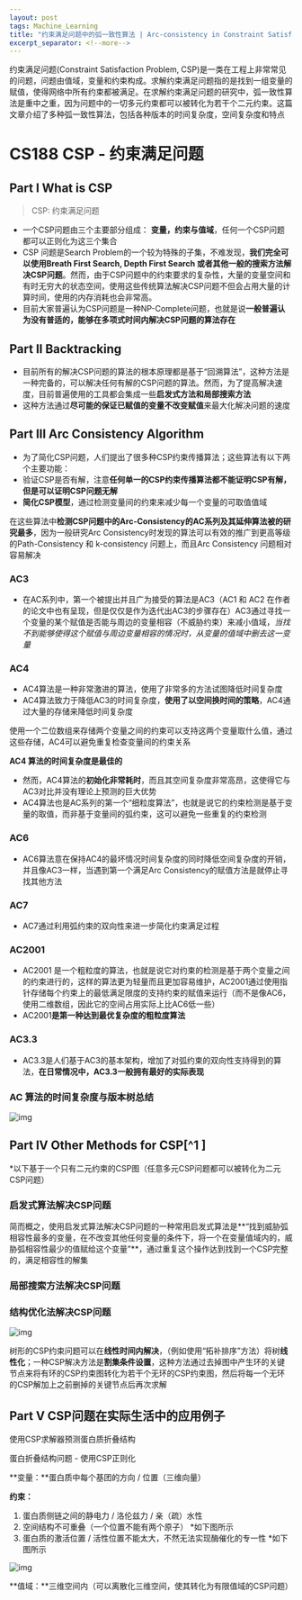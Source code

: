 ```yaml
---
layout: post
tags: Machine_Learning
title: "约束满足问题中的弧一致性算法 | Arc-consistency in Constraint Satisfaction Problem (CSP)"
excerpt_separator: <!--more-->
---
```

约束满足问题(Constraint Satisfaction Problem, CSP)是一类在工程上非常常见的问题，问题由值域，变量和约束构成。求解约束满足问题指的是找到一组变量的赋值，使得网络中所有约束都被满足。在求解约束满足问题的研究中，弧一致性算法是重中之重，因为问题中的一切多元约束都可以被转化为若干个二元约束。这篇文章介绍了多种弧一致性算法，包括各种版本的时间复杂度，空间复杂度和特点
<!--more-->

# CS188 CSP - 约束满足问题

## Part I What is CSP

> CSP: 约束满足问题

- 一个CSP问题由三个主要部分组成： **变量，约束与值域**，任何一个CSP问题都可以正则化为这三个集合
- CSP 问题是Search Problem的一个较为特殊的子集，不难发现，**我们完全可以使用Breath First Search, Depth First Search 或者其他一般的搜索方法解决CSP问题**。然而，由于CSP问题中的约束要求的复杂性，大量的变量空间和有时无穷大的状态空间，使用这些传统算法解决CSP问题不但会占用大量的计算时间，使用的内存消耗也会非常高。
- 目前大家普遍认为CSP问题是一种NP-Complete问题，也就是说**一般普遍认为没有普适的，能够在多项式时间内解决CSP问题的算法存在**

## Part II Backtracking

- 目前所有的解决CSP问题的算法的根本原理都是基于“回溯算法”，这种方法是一种完备的，可以解决任何有解的CSP问题的算法。然而，为了提高解决速度，目前普遍使用的工具都会集成一些**启发式方法和局部搜索方法**
- 这种方法通过**尽可能的保证已赋值的变量不改变赋值**来最大化解决问题的速度

## Part III Arc Consistency Algorithm

- 为了简化CSP问题，人们提出了很多种CSP约束传播算法；这些算法有以下两个主要功能：
- 验证CSP是否有解，注意**任何单一的CSP约束传播算法都不能证明CSP有解，但是可以证明CSP问题无解**
- **简化CSP模型**，通过检测变量间的约束来减少每一个变量的可取值值域

在这些算法中**检测CSP问题中的Arc-Consistency的AC系列及其延伸算法被的研究最多**，因为一般研究Arc Consistency时发现的算法可以有效的推广到更高等级的Path-Consistency 和 k-consistency 问题上，而且Arc Consistency 问题相对容易解决

### AC3

- 在AC系列中，第一个被提出并且广为接受的算法是AC3（AC1 和 AC2 在作者的论文中也有呈现，但是仅仅是作为迭代出AC3的步骤存在）AC3通过寻找一个变量的某个赋值是否能与周边的变量相容（不威胁约束）来减小值域，*当找不到能够使得这个赋值与周边变量相容的情况时，从变量的值域中删去这一变量*

### AC4

- AC4算法是一种非常激进的算法，使用了非常多的方法试图降低时间复杂度
- AC4算法致力于降低AC3的时间复杂度，**使用了以空间换时间的策略**，AC4通过大量的存储来降低时间复杂度

使用一个二位数组来存储两个变量之间的约束可以支持这两个变量取什么值，通过这些存储，AC4可以避免重复检查变量间的约束关系

**AC4 算法的时间复杂度是最佳的**

- 然而，AC4算法的**初始化非常耗时**，而且其空间复杂度非常高昂，这使得它与AC3对比并没有理论上预测的巨大优势
- AC4算法也是AC系列的第一个“细粒度算法”，也就是说它的约束检测是基于变量的取值，而非基于变量间的弧约束，这可以避免一些重复的约束检测

### AC6

- AC6算法意在保持AC4的最坏情况时间复杂度的同时降低空间复杂度的开销，并且像AC3一样，当遇到第一个满足Arc Consistency的赋值方法是就停止寻找其他方法

### AC7

- AC7通过利用弧约束的双向性来进一步简化约束满足过程

### AC2001

- AC2001 是一个粗粒度的算法，也就是说它对约束的检测是基于两个变量之间的约束进行的，这样的算法更为轻量而且更加容易维护，AC2001通过使用指针存储每个约束上的最低满足限度的支持约束的赋值来运行（而不是像AC6，使用二维数组，因此它的空间占用实际上比AC6低一些）
- AC2001**是第一种达到最优复杂度的粗粒度算法**

### AC3.3

- AC3.3是人们基于AC3的基本架构，增加了对弧约束的双向性支持得到的算法，**在日常情况中，AC3.3一般拥有最好的实际表现**

### AC 算法的时间复杂度与版本树总结

![img](https://markchenyutian.github.io/Markchen_Blog/Articles/Constraint_Satisfaction_Problem_ZhiHu_files/v2-a1b4901a86b29efaa5dccede4c53caa7_720w.jpg)

## Part IV Other Methods for CSP[^1 ]

*以下基于一个只有二元约束的CSP图（任意多元CSP问题都可以被转化为二元CSP问题）

### 启发式算法解决CSP问题

简而概之，使用启发式算法解决CSP问题的一种常用启发式算法是**“找到威胁弧相容性最多的变量，在不改变其他任何变量的条件下，将一个在变量值域内的，威胁弧相容性最少的值赋给这个变量”**，通过重复这个操作达到找到一个CSP完整的，满足相容性的解集

### 局部搜索方法解决CSP问题

### 结构优化法解决CSP问题

![img](https://markchenyutian.github.io/Markchen_Blog/Articles/Constraint_Satisfaction_Problem_ZhiHu_files/v2-dca88b36bcfd6cd418be49c695580edf_720w.jpg)

树形的CSP约束问题可以在**线性时间内解决**，（例如使用“拓补排序”方法）将树**线性化**；一种CSP解决方法是**割集条件设置**，这种方法通过去掉图中产生环的关键节点来将有环的CSP约束图转化为若干个无环的CSP约束图，然后将每一个无环的CSP解加上之前删掉的关键节点后再次求解

## Part V CSP问题在实际生活中的应用例子

使用CSP求解器预测蛋白质折叠结构

蛋白折叠结构问题 - 使用CSP正则化

**变量：**蛋白质中每个基团的方向 / 位置（三维向量）

**约束：**

1. 蛋白质侧链之间的静电力 / 洛伦兹力 / 亲（疏）水性
2. 空间结构不可重叠（一个位置不能有两个原子） *如下图所示
3. 蛋白质的激活位置 / 活性位置不能太大，不然无法实现酶催化的专一性 *如下图所示

![img](https://markchenyutian.github.io/Markchen_Blog/Articles/Constraint_Satisfaction_Problem_ZhiHu_files/v2-1cdb5028744eb405fc8181bc935af3a1_720w.jpg)

**值域：**三维空间内（可以离散化三维空间，使其转化为有限值域的CSP问题）